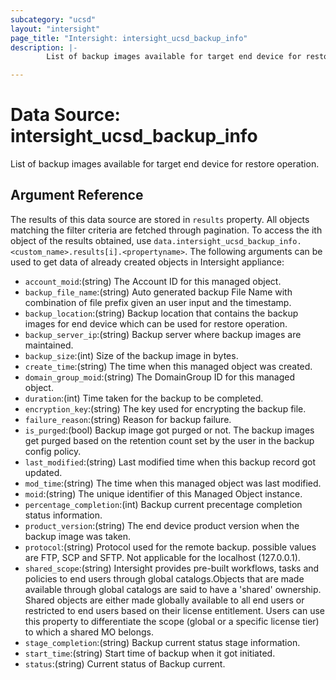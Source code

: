 ```yaml
---
subcategory: "ucsd"
layout: "intersight"
page_title: "Intersight: intersight_ucsd_backup_info"
description: |-
        List of backup images available for target end device for restore operation.

---
```


# Data Source: intersight_ucsd_backup_info
List of backup images available for target end device for restore operation.
## Argument Reference
The results of this data source are stored in `results` property.
All objects matching the filter criteria are fetched through pagination.
To access the ith object of the results obtained, use `data.intersight_ucsd_backup_info.<custom_name>.results[i].<propertyname>`.
The following arguments can be used to get data of already created objects in Intersight appliance:
* `account_moid`:(string) The Account ID for this managed object. 
* `backup_file_name`:(string) Auto generated backup File Name with combination of file prefix given an user input and the timestamp. 
* `backup_location`:(string) Backup location that contains the backup images for end device which can be used for restore operation. 
* `backup_server_ip`:(string) Backup server where backup images are maintained. 
* `backup_size`:(int) Size of the backup image in bytes. 
* `create_time`:(string) The time when this managed object was created. 
* `domain_group_moid`:(string) The DomainGroup ID for this managed object. 
* `duration`:(int) Time taken for the backup to be completed. 
* `encryption_key`:(string) The key used for encrypting the backup file. 
* `failure_reason`:(string) Reason for backup failure. 
* `is_purged`:(bool) Backup image got purged or not. The backup images get purged based on the retention count set by the user in the backup config policy. 
* `last_modified`:(string) Last modified time when this backup record got updated. 
* `mod_time`:(string) The time when this managed object was last modified. 
* `moid`:(string) The unique identifier of this Managed Object instance. 
* `percentage_completion`:(int) Backup current precentage completion status information. 
* `product_version`:(string) The end device product version when the backup image was taken. 
* `protocol`:(string) Protocol used for the remote backup. possible values are FTP, SCP and SFTP. Not applicable for the localhost (127.0.0.1). 
* `shared_scope`:(string) Intersight provides pre-built workflows, tasks and policies to end users through global catalogs.Objects that are made available through global catalogs are said to have a 'shared' ownership. Shared objects are either made globally available to all end users or restricted to end users based on their license entitlement. Users can use this property to differentiate the scope (global or a specific license tier) to which a shared MO belongs. 
* `stage_completion`:(string) Backup current status stage information. 
* `start_time`:(string) Start time of backup when it got initiated. 
* `status`:(string) Current status of Backup current. 
 
